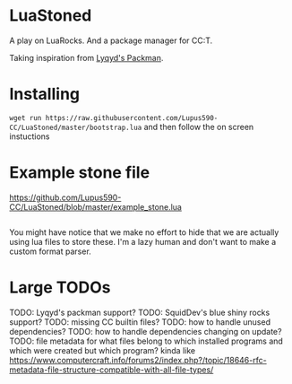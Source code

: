 # LuaStoned
A play on LuaRocks. And a package manager for CC:T.

Taking inspiration from [Lyqyd's Packman](https://github.com/lyqyd/cc-packman).

# Installing
`wget run https://raw.githubusercontent.com/Lupus590-CC/LuaStoned/master/bootstrap.lua`
and then follow the on screen instuctions

# Example stone file
https://github.com/Lupus590-CC/LuaStoned/blob/master/example_stone.lua
```lua:example_stone.lua
```

You might have notice that we make no effort to hide that we are actually using lua files to store these. I'm a lazy human and don't want to make a custom format parser.

# Large TODOs
TODO: Lyqyd's packman support?
TODO: SquidDev's blue shiny rocks support?
TODO: missing CC builtin files?
TODO: how to handle unused dependencies?
TODO: how to handle dependencies changing on update?
TODO: file metadata for what files belong to which installed programs and which were created but which program? kinda like https://www.computercraft.info/forums2/index.php?/topic/18646-rfc-metadata-file-structure-compatible-with-all-file-types/